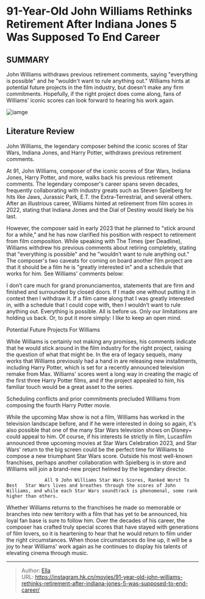 # 91-Year-Old John Williams Rethinks Retirement After Indiana Jones 5 Was Supposed To End Career


## SUMMARY 



  John Williams withdraws previous retirement comments, saying &#34;everything is possible&#34; and he &#34;wouldn&#39;t want to rule anything out.&#34;   Williams hints at potential future projects in the film industry, but doesn&#39;t make any firm commitments.   Hopefully, if the right project does come along, fans of Williams&#39; iconic scores can look forward to hearing his work again.  

![iamge](https://static1.srcdn.com/wordpress/wp-content/uploads/2022/06/john-Williams-Obi-Wan-Kenobi-Imperial-March.jpg)

## Literature Review

John Williams, the legendary composer behind the iconic scores of Star Wars, Indiana Jones, and Harry Potter, withdraws previous retirement comments.




At 91, John Williams, composer of the iconic scores of Star Wars, Indiana Jones, Harry Potter, and more, walks back his previous retirement comments. The legendary composer&#39;s career spans seven decades, frequently collaborating with industry greats such as Steven Spielberg for hits like Jaws, Jurassic Park, E.T. the Extra-Terrestrial, and several others. After an illustrious career, Williams hinted at retirement from film scores in 2022, stating that Indiana Jones and the Dial of Destiny would likely be his last.




However, the composer said in early 2023 that he planned to &#34;stick around for a while,&#34; and he has now clarified his position with respect to retirement from film composition. While speaking with The Times (per Deadline), Williams withdrew his previous comments about retiring completely, stating that &#34;everything is possible&#34; and he &#34;wouldn’t want to rule anything out.&#34; The composer&#39;s two caveats for coming on board another film project are that it should be a film he is &#34;greatly interested in&#34; and a schedule that works for him. See Williams&#39; comments below:


I don’t care much for grand pronunciamentos, statements that are firm and finished and surrounded by closed doors. If I made one without putting it in context then I withdraw it. If a film came along that I was greatly interested in, with a schedule that I could cope with, then I wouldn’t want to rule anything out. Everything is possible. All is before us. Only our limitations are holding us back. Or, to put it more simply: I like to keep an open mind.






 Potential Future Projects For Williams 
          

While Williams is certainly not making any promises, his comments indicate that he would stick around in the film industry for the right project, raising the question of what that might be. In the era of legacy sequels, many works that Williams previously had a hand in are releasing new installments, including Harry Potter, which is set for a recently announced television remake from Max. Williams&#39; scores went a long way in creating the magic of the first three Harry Potter films, and if the project appealed to him, his familiar touch would be a great asset to the series.



Scheduling conflicts and prior commitments precluded Williams from composing the fourth Harry Potter movie.







While the upcoming Max show is not a film, Williams has worked in the television landscape before, and if he were interested in doing so again, it&#39;s also possible that one of the many Star Wars television shows on Disney&#43; could appeal to him. Of course, if his interests lie strictly in film, Lucasfilm announced three upcoming movies at Star Wars Celebration 2023, and Star Wars&#39; return to the big screen could be the perfect time for Williams to compose a new triumphant Star Wars score. Outside his most well-known franchises, perhaps another collaboration with Spielberg is in store and Williams will join a brand-new project helmed by the legendary director.

                  All 9 John Williams Star Wars Scores, Ranked Worst To Best   Star Wars lives and breathes through the scores of John Williams, and while each Star Wars soundtrack is phenomenal, some rank higher than others.   

Whether Williams returns to the franchises he made so memorable or branches into new territory with a film that has yet to be announced, his loyal fan base is sure to follow him. Over the decades of his career, the composer has crafted truly special scores that have stayed with generations of film lovers, so it is heartening to hear that he would return to film under the right circumstances. When those circumstances do line up, it will be a joy to hear Williams&#39; work again as he continues to display his talents of elevating cinema through music.






---

> Author: [Ella](https://instagram.hk.cn/)  
> URL: https://instagram.hk.cn/movies/91-year-old-john-williams-rethinks-retirement-after-indiana-jones-5-was-supposed-to-end-career/  


